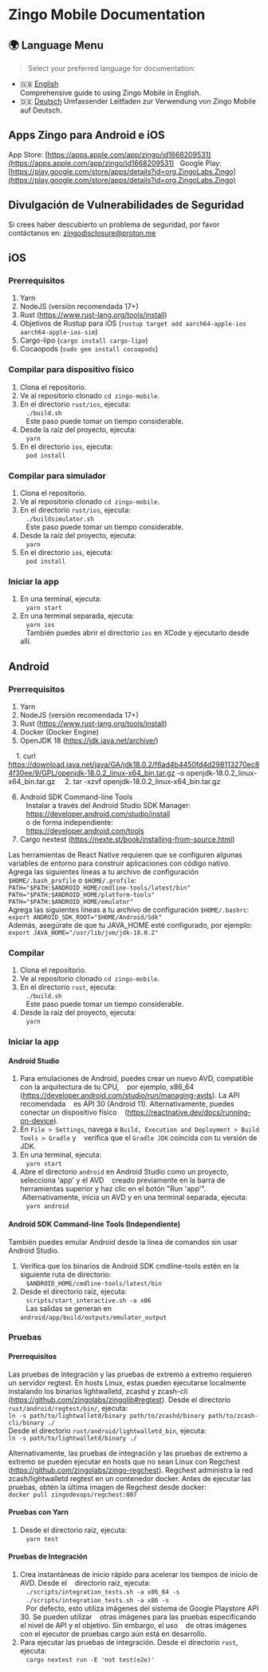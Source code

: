 # Zingo Mobile Documentation

## 🌍 Language Menu
> Select your preferred language for documentation:

- 🇬🇧 [English](../../README.md)  
  Comprehensive guide to using Zingo Mobile in English.
- 🇩🇪 [Deutsch](./docs/de/readme-de.md)
  Umfassender Leitfaden zur Verwendung von Zingo Mobile auf Deutsch.

## Apps Zingo para Android e iOS
App Store: [https://apps.apple.com/app/zingo/id1668209531](https://apps.apple.com/app/zingo/id1668209531)  
Google Play: [https://play.google.com/store/apps/details?id=org.ZingoLabs.Zingo](https://play.google.com/store/apps/details?id=org.ZingoLabs.Zingo)

## Divulgación de Vulnerabilidades de Seguridad

Si crees haber descubierto un problema de seguridad, por favor contáctanos en:
zingodisclosure@proton.me

## iOS
### Prerrequisitos
1. Yarn
2. NodeJS (versión recomendada 17+)
3. Rust (https://www.rust-lang.org/tools/install)
4. Objetivos de Rustup para iOS (`rustup target add aarch64-apple-ios aarch64-apple-ios-sim`)
5. Cargo-lipo (`cargo install cargo-lipo`)
6. Cocaopods (`sudo gem install cocoapods`)

### Compilar para dispositivo físico
1. Clona el repositorio.
2. Ve al repositorio clonado `cd zingo-mobile`.
3. En el directorio `rust/ios`, ejecuta: <br />
   `./build.sh` <br />
   Este paso puede tomar un tiempo considerable.
4. Desde la raíz del proyecto, ejecuta: <br />
   `yarn`
5. En el directorio `ios`, ejecuta: <br />
   `pod install`

### Compilar para simulador
1. Clona el repositorio.
2. Ve al repositorio clonado `cd zingo-mobile`.
3. En el directorio `rust/ios`, ejecuta: <br />
   `./buildsimulator.sh` <br />
   Este paso puede tomar un tiempo considerable.
4. Desde la raíz del proyecto, ejecuta: <br />
   `yarn`
5. En el directorio `ios`, ejecuta: <br />
   `pod install`

### Iniciar la app
1. En una terminal, ejecuta: <br />
   `yarn start`
2. En una terminal separada, ejecuta: <br />
   `yarn ios` <br />
   También puedes abrir el directorio `ios` en XCode y ejecutarlo desde allí.

## Android
### Prerrequisitos
1. Yarn
2. NodeJS (versión recomendada 17+)
3. Rust (https://www.rust-lang.org/tools/install)
4. Docker (Docker Engine)
5. OpenJDK 18 (https://jdk.java.net/archive/)

    1. curl https://download.java.net/java/GA/jdk18.0.2/f6ad4b4450fd4d298113270ec84f30ee/9/GPL/openjdk-18.0.2_linux-x64_bin.tar.gz -o openjdk-18.0.2_linux-x64_bin.tar.gz
    2. tar -xzvf openjdk-18.0.2_linux-x64_bin.tar.gz

6. Android SDK Command-line Tools <br />
   Instalar a través del Android Studio SDK Manager: <br />
   https://developer.android.com/studio/install <br />
   o de forma independiente: <br />
   https://developer.android.com/tools  
7. Cargo nextest (https://nexte.st/book/installing-from-source.html)

Las herramientas de React Native requieren que se configuren algunas variables de entorno para 
construir aplicaciones con código nativo. <br />
Agrega las siguientes líneas a tu archivo de configuración `$HOME/.bash_profile` o `$HOME/.profile`: <br />
`PATH="$PATH:$ANDROID_HOME/cmdline-tools/latest/bin"` <br />
`PATH="$PATH:$ANDROID_HOME/platform-tools"` <br />
`PATH="$PATH:$ANDROID_HOME/emulator"` <br />
Agrega las siguientes líneas a tu archivo de configuración `$HOME/.bashrc`: <br />
`export ANDROID_SDK_ROOT="$HOME/Android/Sdk"` <br />
Además, asegúrate de que tu JAVA_HOME esté configurado, por ejemplo: <br />
`export JAVA_HOME="/usr/lib/jvm/jdk-18.0.2"`

### Compilar
1. Clona el repositorio.
2. Ve al repositorio clonado `cd zingo-mobile`.
3. En el directorio `rust`, ejecuta: <br />
   `./build.sh` <br />
   Este paso puede tomar un tiempo considerable.
4. Desde la raíz del proyecto, ejecuta: <br />
   `yarn`

### Iniciar la app
#### Android Studio
1. Para emulaciones de Android, puedes crear un nuevo AVD, compatible con la arquitectura de tu CPU, 
   por ejemplo, x86_64 (https://developer.android.com/studio/run/managing-avds). La API recomendada 
   es API 30 (Android 11). Alternativamente, puedes conectar un dispositivo físico
   (https://reactnative.dev/docs/running-on-device).
2. En `File > Settings`, navega a `Build, Execution and Deployment > Build Tools > Gradle` y
   verifica que el `Gradle JDK` coincida con tu versión de JDK.
2. En una terminal, ejecuta: <br />
   `yarn start`
3. Abre el directorio `android` en Android Studio como un proyecto, selecciona 'app' y el AVD 
   creado previamente en la barra de herramientas superior y haz clic en el botón "Run 'app'".
   Alternativamente, inicia un AVD y en una terminal separada, ejecuta: <br />
   `yarn android` 
   
#### Android SDK Command-line Tools (Independiente)
También puedes emular Android desde la línea de comandos sin usar Android Studio.
1. Verifica que los binarios de Android SDK cmdline-tools estén en la siguiente ruta de directorio: <br />
   `$ANDROID_HOME/cmdline-tools/latest/bin`
2. Desde el directorio raíz, ejecuta: <br />
   `scripts/start_interactive.sh -a x86` <br />
   Las salidas se generan en `android/app/build/outputs/emulator_output`

### Pruebas
#### Prerrequisitos
Las pruebas de integración y las pruebas de extremo a extremo requieren un servidor regtest. En 
hosts Linux, estas pueden ejecutarse localmente instalando los binarios lightwalletd, zcashd y 
zcash-cli (https://github.com/zingolabs/zingolib#regtest). Desde el directorio 
`rust/android/regtest/bin/`, ejecuta: <br />
`ln -s path/to/lightwalletd/binary path/to/zcashd/binary path/to/zcash-cli/binary ./` <br />
Desde el directorio `rust/android/lightwalletd_bin`, ejecuta: <br />
`ln -s path/to/lightwalletd/binary ./`

Alternativamente, las pruebas de integración y las pruebas de extremo a extremo se pueden ejecutar 
en hosts que no sean Linux con Regchest (https://github.com/zingolabs/zingo-regchest). Regchest 
administra la red zcash/lightwalletd regtest en un contenedor docker. Antes de ejecutar las 
pruebas, obtén la última imagen de Regchest desde docker: <br />
`docker pull zingodevops/regchest:007`

#### Pruebas con Yarn
1. Desde el directorio raíz, ejecuta: <br />
   `yarn test`

#### Pruebas de Integración
1. Crea instantáneas de inicio rápido para acelerar los tiempos de inicio de AVD. Desde el 
   directorio raíz, ejecuta: <br />
   `./scripts/integration_tests.sh -a x86_64 -s` <br />
   `./scripts/integration_tests.sh -a x86 -s` <br />
   Por defecto, esto utiliza imágenes del sistema de Google Playstore API 30. Se pueden utilizar 
   otras imágenes para las pruebas especificando el nivel de API y el objetivo. Sin embargo, el uso 
   de otras imágenes con el ejecutor de pruebas cargo aún está en desarrollo.
2. Para ejecutar las pruebas de integración. Desde el directorio `rust`, ejecuta: <br />
   `cargo nextest run -E 'not test(e2e)'` <br /> 